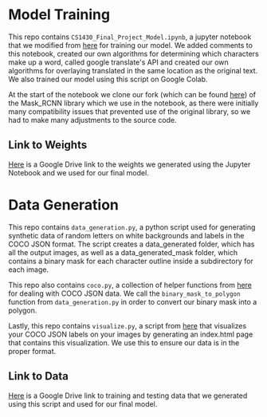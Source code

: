 # Model Training

This repo contains `CS1430_Final_Project_Model.ipynb`, a jupyter notebook that we modified from [here](https://www.immersivelimit.com/tutorials/using-mask-r-cnn-on-custom-coco-like-dataset) for training our model. We added comments to this notebook, created our own algorithms for determining which characters make up a word, called google translate's API and created our own algorithms for overlaying translated in the same location as the original text. We also trained our model using this script on Google Colab. 

At the start of the notebook we clone our fork (which can be found [here](https://github.com/Ayma-n/Mask_RCNN)) of the Mask_RCNN library which we use in the notebook, as there were initially many compatibility issues that prevented use of the original library, so we had to make many adjustments to the source code. 

## Link to Weights

[Here](https://drive.google.com/file/d/1hQRv1TzoWhG6BkHsGcikilGNnCin4doY/view?usp=sharing) is a Google Drive link to the weights we generated using the Jupyter Notebook and we used for our final model. 

# Data Generation

This repo contains `data_generation.py`, a python script used for generating synthetic data of random letters 
on white backgrounds and labels in the COCO JSON format. The script creates a data_generated folder,
which has all the output images, as well as a data_generated_mask folder, which contains a binary mask
for each character outline inside a subdirectory for each image. 

This repo also contains `coco.py`, a collection of helper functions from [here](https://github.com/waspinator/pycococreator/blob/master/pycococreatortools/pycococreatortools.py) for dealing with COCO JSON data. 
We call the `binary_mask_to_polygon` function from `data_generation.py` in order to convert our binary mask
into a polygon. 

Lastly, this repo contains `visualize.py`, a script from [here](https://github.com/trsvchn/coco-viewer/blob/main/cocoviewer.py) that visualizes your COCO JSON labels on your images by generating an index.html page that contains this visualization. We use this to ensure our data is in the proper format. 

## Link to Data

[Here](https://drive.google.com/file/d/1L9Wj-wxc3tILjDKdJJgY8IPTNbZCPd-P/view?usp=sharing) is a Google Drive link to training and testing data that we generated using this script and used for our final model. 